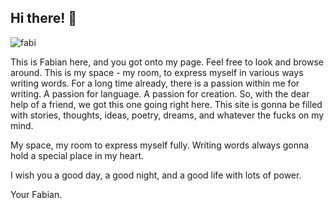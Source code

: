 ## Hi there! 👋

<img class="avatar" src="/fabi.png" alt="fabi">

This is Fabian here, and you got onto my page. Feel free to look and browse around. This is my space - my room, to express myself in various ways writing words. For a long time already, there is a passion within me for writing. A passion for language. A passion for creation. So, with the dear help of a friend, we got this one going right here. This site is gonna be filled with stories, thoughts, ideas, poetry, dreams, and whatever the fucks on my mind. 

My space, my room to express myself fully. Writing words always gonna hold a special place in my heart. 

I wish you a good day, a good night, and a good life with lots of power. 

Your Fabian. 


